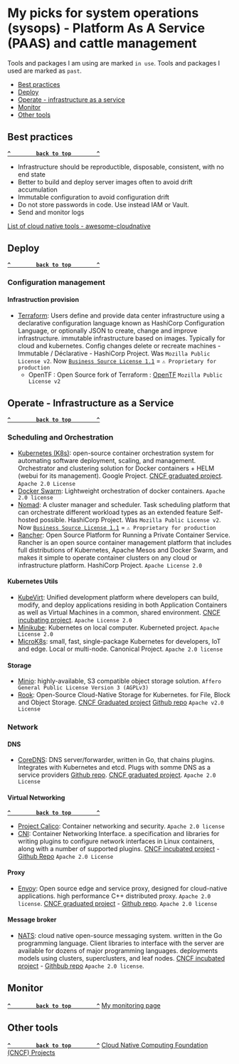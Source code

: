 # My picks for system operations (sysops) -  Platform As A Service (PAAS) and cattle management

Tools and packages I am using are marked `in use`.
Tools and packages I used are marked as `past`.

- [Best practices](#best-practices)
- [Deploy](#deploy)
- [Operate - infrastructure as a service](#operate---infrastructure-as-a-service)
- [Monitor](#monitor)
- [Other tools](#other-tools)

## Best practices ##
**[`^        back to top        ^`](#)**
- Infrastructure should be reproductible, disposable, consistent, with no end state
- Better to build and deploy server images often to avoid drift accumulation
- Immutable configuration to avoid configuration drift
- Do not store passwords in code. Use instead IAM or Vault. 
- Send and monitor logs

[List of cloud native tools - awesome-cloudnative](https://github.com/wh211212/awesome-cloudnative)

## Deploy ##
**[`^        back to top        ^`](#)**
### Configuration management ###
#### Infrastruction provision ####
- [Terraform](https://www.terraform.io/): Users define and provide data center infrastructure using a declarative configuration language known as HashiCorp Configuration Language, or optionally JSON to create, change and improve infrastructure. immutable infrastructure based on images. Typically for cloud and kubernetes. Config changes delete or recreate machines - Immutable / Déclarative - HashiCorp Project. Was `Mozilla Public License v2`. Now [`Business Source License 1.1`](https://github.com/hashicorp/terraform/blob/main/LICENSE) = `⚠ Proprietary for production`
  * OpenTF : Open Source fork of Terraform : [OpenTF](https://github.com/opentffoundation/opentf) `Mozilla Public License v2`

## Operate - Infrastructure as a Service ##
**[`^        back to top        ^`](#)**
### Scheduling and Orchestration ###
- [Kubernetes (K8s)](https://kubernetes.io/): open-source container orchestration system for automating software deployment, scaling, and management. Orchestrator and clustering solution for Docker containers + HELM (webui for its management). Google Project. [CNCF graduated project](https://www.cncf.io/projects/kubernetes/). `Apache 2.0 License`
- [Docker Swarm](https://docs.docker.com/engine/swarm/): Lightweight orchestration of docker containers. `Apache 2.0 license`
- [Nomad](https://www.nomadproject.io/): A cluster manager and scheduler. Task scheduling platform that can orchestrate different workload types as an extended feature Self-hosted possible. HashiCorp Project. Was `Mozilla Public License v2`. Now [`Business Source License 1.1`](https://github.com/hashicorp/nomad/blob/main/LICENSE) = `⚠ Proprietary for production`
- [Rancher](https://rancher.com/): Open Source Platform for Running a Private Container Service. Rancher is an open source container management platform that includes full distributions of Kubernetes, Apache Mesos and Docker Swarm, and makes it simple to operate container clusters on any cloud or infrastructure platform. HashiCorp Project. `Apache License 2.0`
#### Kubernetes Utils ####
- [KubeVirt](https://kubevirt.io/): Unified development platform where developers can build, modify, and deploy applications residing in both Application Containers as well as Virtual Machines in a common, shared environment.  [CNCF incubating project](https://www.cncf.io/projects/kubevirt/). `Apache License 2.0`
- [Minikube](https://minikube.sigs.k8s.io/docs/start/): Kubernetes on local computer. Kuberneted project. `Apache License 2.0`
- [MicroK8s](https://microk8s.io/): small, fast, single-package Kubernetes for developers, IoT and edge. Local or multi-node. Canonical Project. `Apache 2.0 license` 
#### Storage ####
- [Minio](https://min.io/): highly-available, S3 compatible object storage solution. `Affero General Public License Version 3 (AGPLv3)`
- [Rook](https://rook.io/): Open-Source Cloud-Native Storage for Kubernetes. for File, Block and Object Storage. [CNCF Graduated project](https://www.cncf.io/projects/rook/) [Github repo](https://github.com/rook/rook) `Apache v2.0 License`

### Network ###

#### DNS ####
- [CoreDNS](https://coredns.io/): DNS server/forwarder, written in Go, that chains plugins. Integrates with Kubernetes and etcd. Plugs with somme DNS as a service providers [Github repo](https://github.com/coredns/coredns). [CNCF graduated project](https://www.cncf.io/projects/coredns/). `Apache 2.0 License` 

#### Virtual Networking ####
**[`^        back to top        ^`](#)**
- [Project Calico](https://www.tigera.io/project-calico/): Container networking and security. `Apache 2.0 license`
- [CNI](https://www.cni.dev/): Container Networking Interface. a specification and libraries for writing plugins to configure network interfaces in Linux containers, along with a number of supported plugins. [CNCF incubated project](https://www.cncf.io/projects/container-network-interface-cni/) - [Github Repo](https://github.com/containernetworking/cni) `Apache 2.0 License` 

#### Proxy ####
- [Envoy](https://www.envoyproxy.io/): Open source edge and service proxy, designed for cloud-native applications. high performance C++ distributed proxy. `Apache 2.0 license`. [CNCF graduated project](https://www.cncf.io/projects/envoy/) - [Github repo](https://github.com/envoyproxy/envoy). `Apache 2.0 license`   

#### Message broker ####
- [NATS](https://nats.io/): cloud native open-source messaging system. written in the Go programming language. Client libraries to interface with the server are available for dozens of major programming languages. deployments models using clusters, superclusters, and leaf nodes. [CNCF incubated project](https://www.cncf.io/projects/nats/) - [Githbub repo](https://github.com/nats-io/nats-server) `Apache 2.0 license`. 

## Monitor ##
**[`^        back to top        ^`](#)**
[My monitoring page](https://github.com/dheurtev/dheurtev/blob/main/monitoring.md)

## Other tools ##
**[`^        back to top        ^`](#)**
[Cloud Native Computing Foundation (CNCF) Projects](https://www.cncf.io/projects/)


